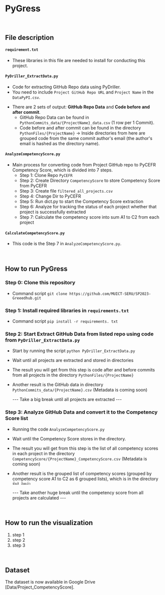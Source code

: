 # PyGress

<br />

## File description 
#### ```requirement.txt```
- These libraries in this file are needed to install for conducting this project.  

#### ```PyDriller_ExtractData.py```
- Code for extracting GitHub Repo data using PyDriller.
- You need to include ``Project GitHub Repo URL`` and ``Project Name`` in the ```DataPyPI.csv```.
* There are 2 sets of output: **GitHub Repo Data** and **Code before and after commit**.
  * GitHub Repo Data can be found in ```PythonCommits_data/{ProjectName}_data.csv``` (1 row per 1 Commit).
  * Code before and after commit can be found in the directory ```PythonFiles/{ProjectName}``` -> Inside directories from here are grouped code from the same commit author's email (the author's email is hashed as the directory name). 

#### ```AnalyzeCompetencyScore.py```
* Main process for converting code from Project GitHub repo to PyCEFR Competency Score, which is divided into 7 steps.
    * Step 1: Clone Repo ```PyCEFR```
    * Step 2: Create Directory ```CompetencyScore``` to store Competency Score from PyCEFR
    * Step 3: Create file ```filtered_all_projects.csv```
    * Step 4: Change Dir to PyCEFR
    * Step 5: Run dict.py to start the Competency Score extraction
    * Step 6: Analyze for tracking the status of each project whether that project is successfully extracted
    * Step 7: Calculate the competency score into sum A1 to C2 from each project

 #### ```CalculateCompetencyScore.py```
 * This code is the Step 7 in ```AnalyzeCompetencyScore.py```.
       
<br />

## How to run PyGress
### Step 0: Clone this repository
- Command script ```git clone https://github.com/MUICT-SERU/SP2023-Greeedhub.git```

### Step 1: Install required libraries in ```requirements.txt```
- Command script ```pip install -r requirements. txt```

### Step 2: Start Extract GitHub Data from listed repo using code from ```PyDriller_ExtractData.py```
- Start by running the script ```python PyDriller_ExtractData.py```
- Wait until all projects are extracted and stored in directories
- The result you will get from this step is code after and before commits from all projects in the directory ```PythonFiles/{ProjectName}```
- Another result is the GitHub data in directory ```PythonCommits_data/{ProjectName}.csv``` (Metadata is coming soon) 

  --- Take a big break until all projects are extracted ---

### Step 3: Analyze GitHub Data and convert it to the Competency Score list
- Running the code ```AnalyzeCompetencyScore.py```
- Wait until the Competency Score stores in the directory.
- The result you will get from this step is the list of all competency scores in each project in the directory ```CompetencyScore/{ProjectName}_CompetencyScore.csv``` (Metadata is coming soon) 
- Another result is the grouped list of competency scores (grouped by competency score A1 to C2 as 6 grouped lists), which is in the directory ```นั่นสิ ลืมแล้ว```
  
  --- Take another huge break until the competency score from all projects are calculated ---  

<br />

## How to run the visualization
1. step 1
2. step 2
3. step 3

<br />

## Dataset
The dataset is now available in Google Drive [Data/Project_CompetencyScore].
